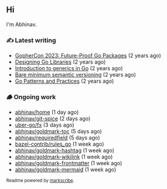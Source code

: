 ## Hi

I'm Abhinav.

### ✍️ Latest writing


- [GopherCon 2023: Future-Proof Go Packages](https://abhinavg.net/2023/09/27/future-proof-packages/) (2 years ago)
- [Designing Go Libraries](https://abhinavg.net/2022/12/06/designing-go-libraries/) (2 years ago)
- [Introduction to generics in Go](https://abhinavg.net/2022/11/23/generics-intro/) (2 years ago)
- [Bare minimum semantic versioning](https://abhinavg.net/2022/11/07/semver/) (2 years ago)
- [Go Patterns and Practices](https://abhinavg.net/2022/09/19/go-patterns-and-practices-talk/) (2 years ago)

### 🪵 Ongoing work


- [abhinav/home](https://github.com/abhinav/home) (1 day ago)
- [abhinav/git-spice](https://github.com/abhinav/git-spice) (2 days ago)
- [uber-go/fx](https://github.com/uber-go/fx) (3 days ago)
- [abhinav/goldmark-toc](https://github.com/abhinav/goldmark-toc) (5 days ago)
- [abhinav/requiredfield](https://github.com/abhinav/requiredfield) (5 days ago)
- [bazel-contrib/rules_go](https://github.com/bazel-contrib/rules_go) (1 week ago)
- [abhinav/goldmark-hashtag](https://github.com/abhinav/goldmark-hashtag) (1 week ago)
- [abhinav/goldmark-wikilink](https://github.com/abhinav/goldmark-wikilink) (1 week ago)
- [abhinav/goldmark-frontmatter](https://github.com/abhinav/goldmark-frontmatter) (1 week ago)
- [abhinav/goldmark-mermaid](https://github.com/abhinav/goldmark-mermaid) (1 week ago)

<sub>Readme powered by [markscribe](https://github.com/muesli/markscribe).</sub>
